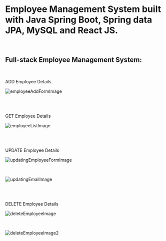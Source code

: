 # Employee Management System built with Java Spring Boot, Spring data JPA, MySQL and React JS.

<br>

## Full-stack Employee Management System:

<br/>


ADD Employee Details

![employeeAddFormImage](https://github.com/user-attachments/assets/0f5868e1-d384-4090-97e8-7031b77d71a0)

<br/>

<br/>

GET Employee Details

![employeeListImage](https://github.com/user-attachments/assets/cf350478-402b-4efa-baf1-710d20d421b0)

<br/>

<br/>

UPDATE Employee Details

![updatingEmployeeFormImage](https://github.com/user-attachments/assets/2c41ac3c-d1f0-4659-bf70-83cb285de487)

<br/>

![updatingEmailImage](https://github.com/user-attachments/assets/edcd574e-b330-4899-ac46-0f75cd06b49b)

<br/>
<br/>

DELETE Employee Details

![deleteEmployeeImage](https://github.com/user-attachments/assets/efa0b639-cd7a-4d22-98a5-8f49633ab950)

<br/>

![deleteEmployeeImage2](https://github.com/user-attachments/assets/30b15860-5fef-4bda-a417-5c1b744f875d)



